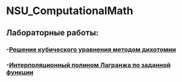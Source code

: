 # NSU_ComputationalMath

## Лабораторные работы:
### -[Решение кубического уравнения методом дихотомии](dichotomy/)
### -[Интерполяционный полином Лагранжа по заданной функции](Interpolyation/)
